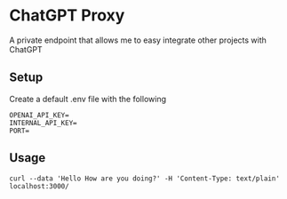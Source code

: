 # ChatGPT Proxy
A private endpoint that allows me to easy integrate other projects with ChatGPT

## Setup
Create a default .env file with the following
```
OPENAI_API_KEY=
INTERNAL_API_KEY=
PORT=
```

## Usage
```
curl --data 'Hello How are you doing?' -H 'Content-Type: text/plain' localhost:3000/
```